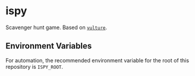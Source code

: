 # ispy

Scavenger hunt game. Based on [`vulture`](https://github.com/cloudydaiyz/vulture).

## Environment Variables

For automation, the recommended environment variable for the root of this repository is `ISPY_ROOT`.